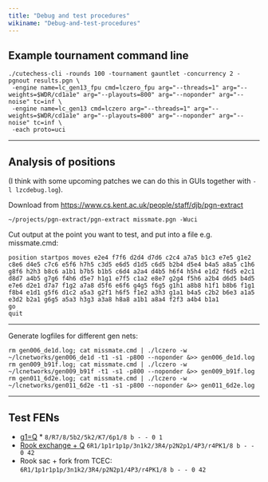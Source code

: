 ```yaml
---
title: "Debug and test procedures"
wikiname: "Debug-and-test-procedures"
---
```

## Example tournament command line
```
./cutechess-cli -rounds 100 -tournament gauntlet -concurrency 2 -pgnout results.pgn \
 -engine name=lc_gen13_fpu cmd=lczero_fpu arg="--threads=1" arg="--weights=$WDR/cd1a1e" arg="--playouts=800" arg="--noponder" arg="--noise" tc=inf \
 -engine name=lc_gen13 cmd=lczero arg="--threads=1" arg="--weights=$WDR/cd1a1e" arg="--playouts=800" arg="--noponder" arg="--noise" tc=inf \
 -each proto=uci
```

***

## Analysis of positions
(I think with some upcoming patches we can do this in GUIs together with `-l lzcdebug.log`).

Download from https://www.cs.kent.ac.uk/people/staff/djb/pgn-extract

`~/projects/pgn-extract/pgn-extract missmate.pgn -Wuci`

Cut output at the point you want to test, and put into a file e.g. missmate.cmd:
```
position startpos moves e2e4 f7f6 d2d4 d7d6 c2c4 a7a5 b1c3 e7e5 g1e2 c8e6 d4e5 c7c6 e5f6 h7h5 c3d5 e6d5 d1d5 c6d5 b2b4 d5e4 b4a5 a8a5 c1h6 g8f6 h2h3 b8c6 a1b1 b7b5 b1b5 c6d4 a2a4 d4b5 h6f4 h5h4 e1d2 f6d5 e2c1 d8d7 a4b5 g7g6 f4h6 d5e7 h1g1 e7f5 c1a2 e8e7 g2g4 f5h6 a2b4 d6d5 b4d5 e7e6 d2e1 d7a7 f1g2 a7a8 d5f6 e6f6 g4g5 f6g5 g1h1 a8b8 h1f1 b8b6 f1g1 f8b4 e1d1 g5f6 d1c2 a5a3 g2f1 h6f5 f1e2 a3h3 g1a1 b4a5 c2b2 b6e3 a1a5 e3d2 b2a1 g6g5 a5a3 h3g3 a3a8 h8a8 a1b1 a8a4 f2f3 a4b4 b1a1
go
quit
```

***

Generate logfiles for different gen nets:
```
rm gen006_de1d.log; cat missmate.cmd | ./lczero -w ~/lcnetworks/gen006_de1d -t1 -s1 -p800 --noponder &>> gen006_de1d.log
rm gen009_b91f.log; cat missmate.cmd | ./lczero -w ~/lcnetworks/gen009_b91f -t1 -s1 -p800 --noponder &>> gen009_b91f.log
rm gen011_6d2e.log; cat missmate.cmd | ./lczero -w ~/lcnetworks/gen011_6d2e -t1 -s1 -p800 --noponder &>> gen011_6d2e.log
```

***

## Test FENs
* [g1=Q](https://docs.google.com/spreadsheets/d/1FG4EHjhtRK6itsOpPktW0ad9-_Ib8q04rcwqBf3ZcsY/edit#gid=0) * `8/R7/8/5b2/5k2/K7/6p1/8 b - - 0 1`
* [Rook exchange + Q](https://docs.google.com/spreadsheets/d/1884-iHTzR73AgFm19YYymg2yKnwhtHdaGyHLVnffLag/edit#gid=0) `6R1/1p1r1p1p/3n1k2/3R4/p2N2p1/4P3/r4PK1/8 b - - 0 42`
* Rook sac + fork from TCEC: `6R1/1p1r1p1p/3n1k2/3R4/p2N2p1/4P3/r4PK1/8 b - - 0 42`
